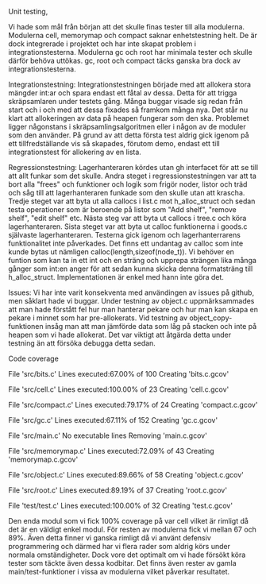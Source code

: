 Unit testing,

Vi hade som mål från början att det skulle finas tester till alla modulerna. Modulerna cell, memorymap och compact saknar enhetstestning helt. De är dock integrerade i projektet och har inte skapat problem i integrationstesterna. Modulerna gc och root har minimala tester och skulle därför behöva uttökas. gc, root och compact täcks ganska bra dock av integrationstesterna. 


Integrationstestning:
Integrationstestningen började med att allokera stora mängder int:ar och spara endast ett fåtal av dessa. Detta för att trigga skräpsamlaren under testets gång. Många buggar visade sig redan från start och i och med att dessa fixades så framkom många nya. Det står nu klart att allokeringen av data på heapen fungerar som den ska. Problemet ligger någonstans i skräpsamlingsalgoritmen eller i någon av de moduler som den använder. På grund av att detta första test aldrig gick igenom på ett tillfredställande vis så skapades, förutom demo, endast ett till integrationstest för allokering av en lista. 




Regressionstestning:
Lagerhanteraren kördes utan gh interfacet för att se till att allt funkar som det skulle. Andra steget i regressionstestningen var 
att ta bort alla "frees" och funktioner och logik som frigör noder, listor och träd och såg till att lagerhanteraren funkade som 
den skulle utan att krascha. Tredje steget var att byta ut alla callocs i list.c mot h_alloc_struct och sedan testa operationer 
som är beroende på listor som "Add shelf", "remove shelf", "edit shelf" etc. Nästa steg var att byta ut callocs i tree.c och köra
lagerhanteraren. Sista steget var att byta ut calloc funktionerna i goods.c självaste lagerhanteraren. Testerna gick igenom och
lagerhanterrarens funktionalitet inte påverkades. Det finns ett undantag av calloc som inte kunde bytas ut nämligen 
calloc(length,sizeof(node_t)). Vi behöver en funtion som kan ta in ett int och en sträng och upprepa strängen lika många gånger som
int:en anger för att sedan kunna skicka denna formatsträng till h_alloc_struct. Implementationen är enkel med hann inte göra det.

Issues:
Vi har inte varit konsekventa med användingen av issues på github, men såklart hade vi buggar. 
Under testning av object.c uppmärksammades att man hade förstått fel hur man hanterar pekare och hur man kan skapa en pekare i 
minnet som har pre-allokerats. Vid testning av object_copy-funktionen insåg man att man jämförde data som låg på stacken och inte 
på heapen som vi hade allokerat. Det var viktigt att åtgärda detta under testning än att försöka debugga detta sedan.




Code coverage


File 'src/bits.c'
Lines executed:67.00% of 100
Creating 'bits.c.gcov'

File 'src/cell.c'
Lines executed:100.00% of 23
Creating 'cell.c.gcov'

File 'src/compact.c'
Lines executed:79.17% of 24
Creating 'compact.c.gcov'

File 'src/gc.c'
Lines executed:67.11% of 152
Creating 'gc.c.gcov'

File 'src/main.c'
No executable lines
Removing 'main.c.gcov'

File 'src/memorymap.c'
Lines executed:72.09% of 43
Creating 'memorymap.c.gcov'

File 'src/object.c'
Lines executed:89.66% of 58
Creating 'object.c.gcov'

File 'src/root.c'
Lines executed:89.19% of 37
Creating 'root.c.gcov'

File 'test/test.c'
Lines executed:100.00% of 32
Creating 'test.c.gcov'


Den enda modul som vi fick 100% coverage på var cell vilket är rimligt då det är en väldigt enkel modul. För resten av modulerna fick vi mellan 67 och 89%. Även detta finner vi ganska rimligt då vi använt defensiv programmering och därmed har vi flera rader som aldrig körs under normala omständigheter. Dock vore det optimalt om vi hade försökt köra tester som täckte även dessa kodbitar. Det finns även rester av gamla main/test-funktioner i vissa av modulerna vilket påverkar resultatet.
